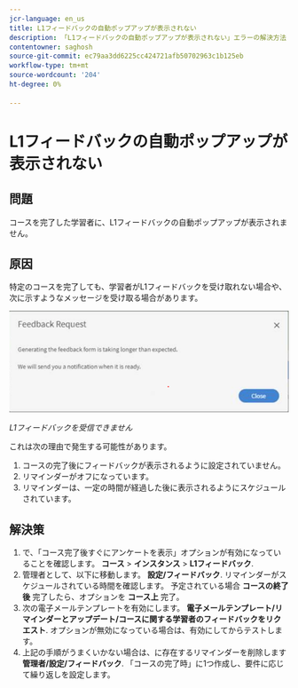 ```yaml
---
jcr-language: en_us
title: L1フィードバックの自動ポップアップが表示されない
description: 「L1フィードバックの自動ポップアップが表示されない」エラーの解決方法
contentowner: saghosh
source-git-commit: ec79aa3dd6225cc424721afb50702963c1b125eb
workflow-type: tm+mt
source-wordcount: '204'
ht-degree: 0%

---
```




# L1フィードバックの自動ポップアップが表示されない

## 問題

コースを完了した学習者に、L1フィードバックの自動ポップアップが表示されません。

## 原因

特定のコースを完了しても、学習者がL1フィードバックを受け取れない場合や、次に示すようなメッセージを受け取る場合があります。

![](assets/l1-feedback.png)

*L1フィードバックを受信できません*

これは次の理由で発生する可能性があります。

1. コースの完了後にフィードバックが表示されるように設定されていません。
1. リマインダーがオフになっています。
1. リマインダーは、一定の時間が経過した後に表示されるようにスケジュールされています。

## 解決策

1. で、「コース完了後すぐにアンケートを表示」オプションが有効になっていることを確認します。 **コース** > **インスタンス** > **L1フィードバック**.
   <!--![](assets/l1-feedback.png)-->
1. 管理者として、以下に移動します。 **設定/フィードバック**. リマインダーがスケジュールされている時間を確認します。 予定されている場合 **コースの終了後** 完了したら、オプションを **コース上** 完了。
1. 次の電子メールテンプレートを有効にします。 **電子メールテンプレート/リマインダーとアップデート/コースに関する学習者のフィードバックをリクエスト**. オプションが無効になっている場合は、有効にしてからテストします。
1. 上記の手順がうまくいかない場合は、に存在するリマインダーを削除します **管理者/設定/フィードバック**. 「コースの完了時」に1つ作成し、要件に応じて繰り返しを設定します。
